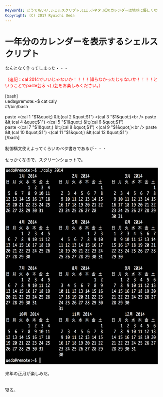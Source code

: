 ```yaml
---
Keywords: どうでもいい,シェルスクリプト,CLI,小ネタ,紙のカレンダーは地球に優しくない
Copyright: (C) 2017 Ryuichi Ueda
---
```


# 一年分のカレンダーを表示するシェルスクリプト
なんとなく作ってしまった・・・<br />
<br />
<span style="color:red">（追記：cal 2014でいいじゃないか！！！！知らなかったじゃないか！！！！ということでpaste芸＆ <( )芸をお楽しみください。）</span><br />
<br />
[bash]<br />
ueda\@remote:~$ cat caly <br />
#!/bin/bash<br />
<br />
paste &lt;(cal 1 &quot;$1&quot;) &lt;(cal 2 &quot;$1&quot;) &lt;(cal 3 &quot;$1&quot;)<br />
paste &lt;(cal 4 &quot;$1&quot;) &lt;(cal 5 &quot;$1&quot;) &lt;(cal 6 &quot;$1&quot;)<br />
paste &lt;(cal 7 &quot;$1&quot;) &lt;(cal 8 &quot;$1&quot;) &lt;(cal 9 &quot;$1&quot;)<br />
paste &lt;(cal 10 &quot;$1&quot;) &lt;(cal 11 &quot;$1&quot;) &lt;(cal 12 &quot;$1&quot;)<br />
[/bash]<br />
<br />
制御構文使えよってくらいのベタ書きであるが・・・<br />
<br />
せっかくなので、スクリーンショットで。<br />
<br />
<a href="スクリーンショット-2014-04-29-21.36.42.png"><img src="スクリーンショット-2014-04-29-21.36.42-992x1024.png" alt="スクリーンショット 2014-04-29 21.36.42" width="625" height="645" class="aligncenter size-large wp-image-3068" /></a><br />
<br />
来年の正月が楽しみだ。<br />
<br />
<br />
寝る。
